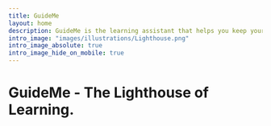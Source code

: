 ```yaml
---
title: GuideMe
layout: home
description: GuideMe is the learning assistant that helps you keep your most important notes at hand, and brings content vetted by other learners closer.
intro_image: "images/illustrations/Lighthouse.png"
intro_image_absolute: true
intro_image_hide_on_mobile: true
---
```


# GuideMe - The Lighthouse of Learning.
